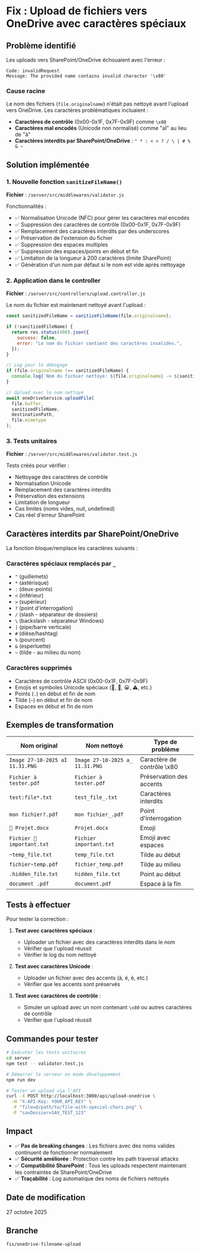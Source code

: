 # Fix : Upload de fichiers vers OneDrive avec caractères spéciaux

## Problème identifié

Les uploads vers SharePoint/OneDrive échouaient avec l'erreur :
```
Code: invalidRequest
Message: The provided name contains invalid character '\x80'
```

### Cause racine
Le nom des fichiers (`file.originalname`) n'était pas nettoyé avant l'upload vers OneDrive. Les caractères problématiques incluaient :
- **Caractères de contrôle** (0x00-0x1F, 0x7F-0x9F) comme `\x80`
- **Caractères mal encodés** (Unicode non normalisé) comme "aÌ" au lieu de "à"
- **Caractères interdits par SharePoint/OneDrive** : `" * : < > ? / \ | # % & ~`

## Solution implémentée

### 1. Nouvelle fonction `sanitizeFileName()` 
**Fichier** : `/server/src/middlewares/validator.js`

Fonctionnalités :
- ✅ Normalisation Unicode (NFC) pour gérer les caractères mal encodés
- ✅ Suppression des caractères de contrôle (0x00-0x1F, 0x7F-0x9F)
- ✅ Remplacement des caractères interdits par des underscores
- ✅ Préservation de l'extension du fichier
- ✅ Suppression des espaces multiples
- ✅ Suppression des espaces/points en début et fin
- ✅ Limitation de la longueur à 200 caractères (limite SharePoint)
- ✅ Génération d'un nom par défaut si le nom est vide après nettoyage

### 2. Application dans le controller
**Fichier** : `/server/src/controllers/upload.controller.js`

Le nom du fichier est maintenant nettoyé avant l'upload :
```javascript
const sanitizedFileName = sanitizeFileName(file.originalname);

if (!sanitizedFileName) {
  return res.status(400).json({
    success: false,
    error: "Le nom du fichier contient des caractères invalides.",
  });
}

// Log pour le débogage
if (file.originalname !== sanitizedFileName) {
  console.log(`Nom du fichier nettoyé: ${file.originalname} -> ${sanitizedFileName}`);
}

// Upload avec le nom nettoyé
await oneDriveService.uploadFile(
  file.buffer,
  sanitizedFileName,
  destinationPath,
  file.mimetype
);
```

### 3. Tests unitaires
**Fichier** : `/server/src/middlewares/validator.test.js`

Tests créés pour vérifier :
- Nettoyage des caractères de contrôle
- Normalisation Unicode
- Remplacement des caractères interdits
- Préservation des extensions
- Limitation de longueur
- Cas limites (noms vides, null, undefined)
- Cas réel d'erreur SharePoint

## Caractères interdits par SharePoint/OneDrive

La fonction bloque/remplace les caractères suivants :

### Caractères spéciaux remplacés par `_`
- `"` (guillemets)
- `*` (astérisque)
- `:` (deux-points)
- `<` (inférieur)
- `>` (supérieur)
- `?` (point d'interrogation)
- `/` (slash - séparateur de dossiers)
- `\` (backslash - séparateur Windows)
- `|` (pipe/barre verticale)
- `#` (dièse/hashtag)
- `%` (pourcent)
- `&` (esperluette)
- `~` (tilde - au milieu du nom)

### Caractères supprimés
- Caractères de contrôle ASCII (0x00-0x1F, 0x7F-0x9F)
- Emojis et symboles Unicode spéciaux (💾, 🚀, 😀, ⚠️, etc.)
- Points (`.`) en début et fin de nom
- Tilde (`~`) en début et fin de nom
- Espaces en début et fin de nom

## Exemples de transformation

| Nom original | Nom nettoyé | Type de problème |
|--------------|-------------|------------------|
| `Image 27-10-2025 aÌ 11.31.PNG` | `Image 27-10-2025 a_ 11.31.PNG` | Caractère de contrôle \x80 |
| `Fichier à tester.pdf` | `Fichier à tester.pdf` | Préservation des accents |
| `test:file*.txt` | `test_file_.txt` | Caractères interdits |
| `mon fichier?.pdf` | `mon fichier_.pdf` | Point d'interrogation |
| `🚀 Projet.docx` | `Projet.docx` | Emoji |
| `Fichier 💾 important.txt` | `Fichier important.txt` | Emoji avec espaces |
| `~temp_file.txt` | `temp_file.txt` | Tilde au début |
| `fichier~temp.pdf` | `fichier_temp.pdf` | Tilde au milieu |
| `.hidden_file.txt` | `hidden_file.txt` | Point au début |
| `document .pdf` | `document.pdf` | Espace à la fin |

## Tests à effectuer

Pour tester la correction :

1. **Test avec caractères spéciaux** :
   - Uploader un fichier avec des caractères interdits dans le nom
   - Vérifier que l'upload réussit
   - Vérifier le log du nom nettoyé

2. **Test avec caractères Unicode** :
   - Uploader un fichier avec des accents (à, é, è, etc.)
   - Vérifier que les accents sont préservés

3. **Test avec caractères de contrôle** :
   - Simuler un upload avec un nom contenant `\x80` ou autres caractères de contrôle
   - Vérifier que l'upload réussit

## Commandes pour tester

```bash
# Exécuter les tests unitaires
cd server
npm test -- validator.test.js

# Démarrer le serveur en mode développement
npm run dev

# Tester un upload via l'API
curl -X POST http://localhost:3000/api/upload-onedrive \
  -H "X-API-Key: YOUR_API_KEY" \
  -F "file=@/path/to/file-with-special-chars.png" \
  -F "savDossier=SAV_TEST_123"
```

## Impact

- ✅ **Pas de breaking changes** : Les fichiers avec des noms valides continuent de fonctionner normalement
- ✅ **Sécurité améliorée** : Protection contre les path traversal attacks
- ✅ **Compatibilité SharePoint** : Tous les uploads respectent maintenant les contraintes de SharePoint/OneDrive
- ✅ **Traçabilité** : Log automatique des noms de fichiers nettoyés

## Date de modification

27 octobre 2025

## Branche

`fix/onedrive-filename-upload`
